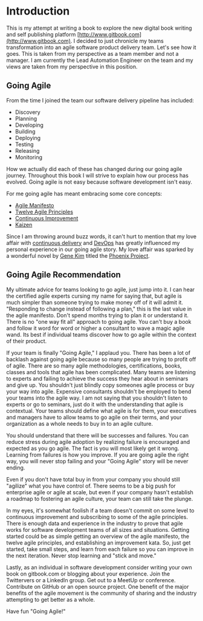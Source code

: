 # Introduction

This is my attempt at writing a book to explore the new digital book writing and self publishing platform [http://www.gitbook.com](http://www.gitbook.com). I decided to just chronicle my teams transformation into an agile software product delivery team. Let's see how it goes. This is taken from my perspective as a team member and not a manager. I am currently the Lead Automation Engineer on the team and my views are taken from my perspective in this position.

## Going Agile

From the time I joined the team our software delivery pipeline has included:

* Discovery
* Planning
* Developing
* Building
* Deploying
* Testing
* Releasing
* Monitoring

How we actually did each of these has changed during our going agile journey. Throughout this book I will strive to explain how our process has evolved. Going agile is not easy because software development isn't easy.

For me going agile has meant embracing some core concepts:

* [Agile Manifesto](http://agilemanifesto.org/)
* [Twelve Agile Principles](http://www.agilealliance.org/the-alliance/the-agile-manifesto/the-twelve-principles-of-agile-software/)
* [Continuous Improvement](http://en.wikipedia.org/wiki/Continual_improvement_process)
* [Kaizen](http://en.wikipedia.org/wiki/Kaizen)

Since I am throwing around buzz words, it can't hurt to mention that my love affair with [continuous delivery](http://martinfowler.com/bliki/ContinuousDelivery.html) and [DevOps](http://en.wikipedia.org/wiki/DevOps) has greatly influenced my personal experience in our going agile story. My love affair was sparked by a wonderful novel by [Gene Kim](http://itrevolution.com/authors/gene-kim/) titled the [Phoenix Project](http://www.amazon.com/The-Phoenix-Project-Helping-Business/dp/0988262592).

## Going Agile Recommendation

My ultimate advice for teams looking to go agile, just jump into it. I can hear the certified agile experts cursing my name for saying that, but agile is much simpler than someone trying to make money off of it will admit it. "Responding to change instead of following a plan," this is the last value in the agile manifesto. Don't spend months trying to plan it or understand it. There is no "one way fit all" approach to going agile. You can't buy a book and follow it word for word or higher a consultant to wave a magic agile wand. Its best if individual teams discover how to go agile within the context of their product.

If your team is finally "Going Agile," I applaud you. There has been a lot of backlash against going agile because so many people are trying to profit off of agile. There are so many agile methodologies, certifications, books, classes and tools that agile has been complicated. Many teams are listening to experts and failing to achieve the success they hear about in seminars and give up. You shouldn't just blindly copy someones agile process or buy your way into agile. Expensive consultants shouldn't be employed to bend your teams into the agile way. I am not saying that you shouldn't listen to experts or go to seminars, just do it with the understanding that agile is contextual. Your teams should define what agile is for them, your executives and managers have to allow teams to go agile on their terms, and your organization as a whole needs to buy in to an agile culture.

You should understand that there will be successes and failures. You can reduce stress during agile adoption by realizing failure is encouraged and expected as you go agile. The fact is you will most likely get it wrong. Learning from failures is how you improve. If you are going agile the right way, you will never stop failing and your "Going Agile" story will be never ending.

Even if you don't have total buy in from your company you should still "agilize" what you have control of. There seems to be a big push for enterprise agile or agile at scale, but even if your company hasn't establish a roadmap to fostering an agile culture, your team can still take the plunge.

In my eyes, it's somewhat foolish if a team doesn't commit on some level to continuous improvement and subscribing to some of the agile principles. There is enough data and experience in the industry to prove that agile works for software development teams of all sizes and situations. Getting started could be as simple getting an overview of the agile manifesto, the twelve agile principles, and establishing an improvement kata. So, just get started, take small steps, and learn from each failure so you can improve in the next iteration. Never stop learning and "stick and move."

Lastly, as an individual in software development consider writing your own book on gitbook.com or blogging about your experience. Join the Twittervers or a LinkedIn group. Get out to a MeetUp or conference. Contribute on GitHub or an open source project. One benefit of the major benefits of the agile movement is the community of sharing and the industry attempting to get better as a whole.

Have fun "Going Agile!"

